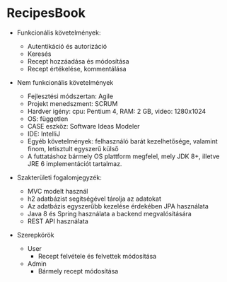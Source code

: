 # RecipesBook

- Funkcionális követelmények:
  - Autentikáció és autorizáció
  - Keresés
  - Recept hozzáadása és módosítása
  - Recept értékelése, kommentálása

- Nem funkcionális követelmények
  - Fejlesztési módszertan: Agile
  - Projekt menedszment: SCRUM
  - Hardver igény: cpu: Pentium 4, RAM: 2 GB, video: 1280x1024
  - OS: független
  - CASE eszköz: Software Ideas Modeler
  - IDE: IntelliJ
  - Egyéb követelmények: felhasználó barát kezelhetősége, valamint finom, letisztult egyszerű külső
  - A futtatáshoz bármely OS plattform megfelel, mely JDK 8+, illetve JRE 6 implementációt tartalmaz.

- Szakterületi fogalomjegyzék:
  - MVC modelt használ
  - h2 adatbázist segítségével tárolja az adatokat 
  - Az adatbázis egyszerűbb kezelése érdekében JPA használata
  - Java 8 és Spring használata a backend megvalósítására
  - REST API használata
  
- Szerepkörök 
  - User
    - Recept felvétele és felvettek módosítása
  - Admin
    - Bármely recept módosítása
